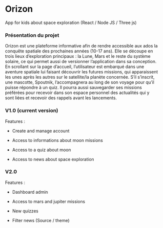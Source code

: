 # Orizon
App for kids about space exploration (React / Node JS / Three js)

### Présentation du projet

Orizon est une plateforme informative afin de rendre accessible aux ados la conquête spatiale des prochaines années (10-17 ans). Elle se découpe en trois lieux d’exploration principaux : la Lune, Mars et le reste du système solaire, ce qui permet aussi de versionner l’application dans sa conception. En scrollant sur la page d’accueil, l’utilisateur est embarqué dans une aventure spatiale lui faisant découvrir les futures missions, qui apparaissent les unes après les autres sur le satellite/la planète concernée. S’il s’inscrit, une mascotte, Spoutnik, l’accompagnera au long de son voyage pour qu’il puisse répondre à un quiz. Il pourra aussi sauvegarder ses missions préférées pour recevoir dans son espace personnel des actualités qui y sont liées et recevoir des rappels avant les lancements. 

### V1.0 (current version)

Features :

  - Create and manage account
  
  - Access to informations about moon missions
  
  - Access to a quiz about moon
  
  - Access to news about space exploration


### V2.0

Features :

  - Dashboard admin
  
  - Access to mars and jupiter missions
  
  - New quizzes
  
  - Filter news (Source / theme)
